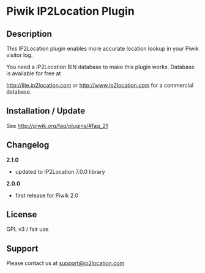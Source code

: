 # Piwik IP2Location Plugin 

## Description

This IP2Location plugin enables more accurate location lookup in your Piwik visitor log.

You need a IP2Location BIN database to make this plugin works. Database is available for free at

http://lite.ip2location.com or http://www.ip2location.com for a commercial database.

## Installation / Update

See http://piwik.org/faq/plugins/#faq_21

## Changelog

__2.1.0__
* updated to IP2Location 7.0.0 library

__2.0.0__
* first release for Piwik 2.0

## License

GPL v3 / fair use

## Support

Please contact us at support@ip2location.com